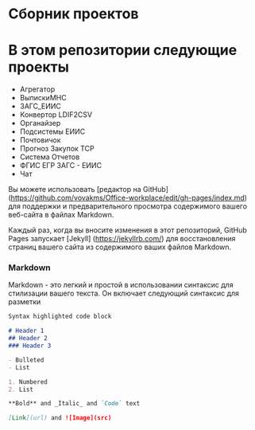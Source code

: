 # Сборник проектов

# В этом репозитории следующие проекты 

- Агрегатор
- ВыпискиМНС
- ЗАГС_ЕИИС
- Конвертор LDIF2CSV
- Органайзер
- Подсистемы ЕИИС
- Почтовичок
- Прогноз Закупок ТСР
- Система Отчетов
- ФГИС ЕГР ЗАГС - ЕИИС
- Чат
 



Вы можете использовать [редактор на GitHub] (https://github.com/vovakms/Office-workplace/edit/gh-pages/index.md) для поддержки и предварительного просмотра содержимого вашего веб-сайта в файлах Markdown.

Каждый раз, когда вы вносите изменения в этот репозиторий, GitHub Pages запускает [Jekyll] (https://jekyllrb.com/) для восстановления страниц вашего сайта из содержимого ваших файлов Markdown.
### Markdown

Markdown - это легкий и простой в использовании синтаксис для стилизации вашего текста. Он включает следующий синтаксис для разметки

```markdown
Syntax highlighted code block

# Header 1
## Header 2
### Header 3

- Bulleted
- List

1. Numbered
2. List

**Bold** and _Italic_ and `Code` text

[Link](url) and ![Image](src)
```
 
